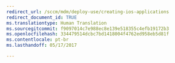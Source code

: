 ```yaml
---
redirect_url: /sccm/mdm/deploy-use/creating-ios-applications
redirect_document_id: TRUE
ms.translationtype: Human Translation
ms.sourcegitcommit: f9097014c7e988ec8e139e518355c4efb19172b3
ms.openlocfilehash: 334479514dcbc7bd1418004f4762ed958eb5d81f
ms.contentlocale: pt-br
ms.lasthandoff: 05/17/2017

---
```


